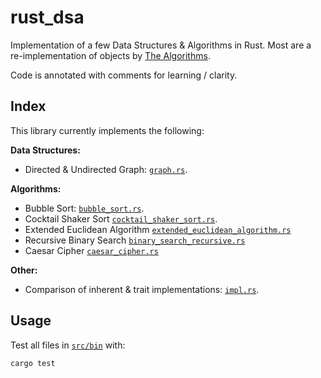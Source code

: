 # rust_dsa

Implementation of a few Data Structures & Algorithms in Rust. Most are a re-implementation of objects by [The Algorithms](https://github.com/TheAlgorithms/Rust).

Code is annotated with comments for learning / clarity.

## Index

This library currently implements the following:

**Data Structures:**

* Directed & Undirected Graph: [`graph.rs`](https://github.com/hamishgibbs/rust_dsa/blob/main/src/bin/graph.rs).  

**Algorithms:**

* Bubble Sort: [`bubble_sort.rs`](https://github.com/hamishgibbs/rust_dsa/blob/main/src/bin/bubble_sort.rs).  
* Cocktail Shaker Sort [`cocktail_shaker_sort.rs`](https://github.com/hamishgibbs/rust_dsa/blob/main/src/bin/cocktail_shaker_sort.rs).  
* Extended Euclidean Algorithm [`extended_euclidean_algorithm.rs`](https://github.com/hamishgibbs/rust_dsa/blob/main/src/bin/extended_euclidean_algorithm.rs)
* Recursive Binary Search [`binary_search_recursive.rs`](https://github.com/hamishgibbs/rust_dsa/blob/main/src/bin/binary_search_recursive.rs)
* Caesar Cipher [`caesar_cipher.rs`](https://github.com/hamishgibbs/rust_dsa/blob/main/src/bin/caesar_cipher.rs)

**Other:**

* Comparison of inherent & trait implementations: [`impl.rs`](https://github.com/hamishgibbs/rust_dsa/blob/main/src/bin/impl.rs).  

## Usage

Test all files in [`src/bin`](https://github.com/hamishgibbs/rust_dsa/tree/main/src/bin) with:

```{shell}
cargo test
```
